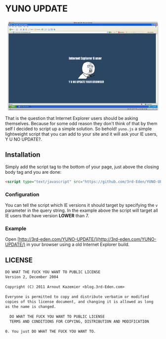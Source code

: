 # YUNO UPDATE

![Y U NO UPDATE?](https://github.com/3rd-Eden/YUNO-UPDATE/raw/master/bin/example.png)

That is the question that Internet Explorer users should be asking themselves. Because for some odd reason they don't think of that by them self I decided to script up a simple solution. So behold! `yuno.js` a simple lightweight script  that you can add to your site and it will ask your IE users, Y U NO UPDATE?. 

## Installation
Simply add the script tag to the bottom of your page, just above the closing body tag and you are done:

```html
<script type="text/javascript" src="https://github.com/3rd-Eden/YUNO-UPDATE/raw/master/lib/yuno.min.js?v=7"></script>
```

### Configuration
You can tell the script which IE versions it should target by specifying the `v` parameter in the query string. In the example above the script will target all IE users that have version **LOWER** than 7.

### Example
Open [http://3rd-eden.com/YUNO-UPDATE/](http://3rd-eden.com/YUNO-UPDATE/) in your browser using a old Internet Explorer build.

## LICENSE

    DO WHAT THE FUCK YOU WANT TO PUBLIC LICENSE
    Version 2, December 2004
    
    Copyright (C) 2011 Arnout Kazemier <blog.3rd-Eden.com>
    
    Everyone is permitted to copy and distribute verbatim or modified
    copies of this license document, and changing it is allowed as long
    as the name is changed.
    
      DO WHAT THE FUCK YOU WANT TO PUBLIC LICENSE
      TERMS AND CONDITIONS FOR COPYING, DISTRIBUTION AND MODIFICATION
    
    0. You just DO WHAT THE FUCK YOU WANT TO.